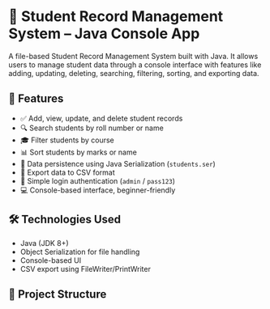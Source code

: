 # 🧾 Student Record Management System – Java Console App

A file-based Student Record Management System built with Java. It allows users to manage student data through a console interface with features like adding, updating, deleting, searching, filtering, sorting, and exporting data.

## 🚀 Features

- ✅ Add, view, update, and delete student records
- 🔍 Search students by roll number or name
- 🎓 Filter students by course
- 📊 Sort students by marks or name
- 💾 Data persistence using Java Serialization (`students.ser`)
- 📁 Export data to CSV format
- 🔐 Simple login authentication (`admin` / `pass123`)
- 💻 Console-based interface, beginner-friendly

## 🛠 Technologies Used

- Java (JDK 8+)
- Object Serialization for file handling
- Console-based UI
- CSV export using FileWriter/PrintWriter

## 📁 Project Structure


